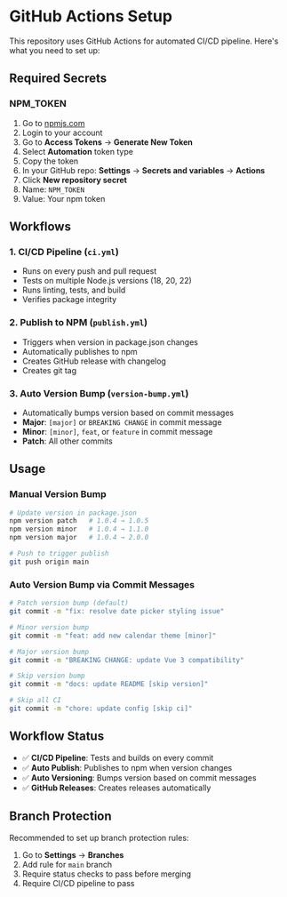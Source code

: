 # GitHub Actions Setup

This repository uses GitHub Actions for automated CI/CD pipeline. Here's what you need to set up:

## Required Secrets

### NPM_TOKEN
1. Go to [npmjs.com](https://www.npmjs.com/)
2. Login to your account
3. Go to **Access Tokens** → **Generate New Token**
4. Select **Automation** token type
5. Copy the token
6. In your GitHub repo: **Settings** → **Secrets and variables** → **Actions**
7. Click **New repository secret**
8. Name: `NPM_TOKEN`
9. Value: Your npm token

## Workflows

### 1. CI/CD Pipeline (`ci.yml`)
- Runs on every push and pull request
- Tests on multiple Node.js versions (18, 20, 22)
- Runs linting, tests, and build
- Verifies package integrity

### 2. Publish to NPM (`publish.yml`)
- Triggers when version in package.json changes
- Automatically publishes to npm
- Creates GitHub release with changelog
- Creates git tag

### 3. Auto Version Bump (`version-bump.yml`)
- Automatically bumps version based on commit messages
- **Major**: `[major]` or `BREAKING CHANGE` in commit message
- **Minor**: `[minor]`, `feat`, or `feature` in commit message  
- **Patch**: All other commits

## Usage

### Manual Version Bump
```bash
# Update version in package.json
npm version patch   # 1.0.4 → 1.0.5
npm version minor   # 1.0.4 → 1.1.0  
npm version major   # 1.0.4 → 2.0.0

# Push to trigger publish
git push origin main
```

### Auto Version Bump via Commit Messages
```bash
# Patch version bump (default)
git commit -m "fix: resolve date picker styling issue"

# Minor version bump  
git commit -m "feat: add new calendar theme [minor]"

# Major version bump
git commit -m "BREAKING CHANGE: update Vue 3 compatibility"

# Skip version bump
git commit -m "docs: update README [skip version]"

# Skip all CI
git commit -m "chore: update config [skip ci]"
```

## Workflow Status
- ✅ **CI/CD Pipeline**: Tests and builds on every commit
- ✅ **Auto Publish**: Publishes to npm when version changes
- ✅ **Auto Versioning**: Bumps version based on commit messages
- ✅ **GitHub Releases**: Creates releases automatically

## Branch Protection
Recommended to set up branch protection rules:
1. Go to **Settings** → **Branches**
2. Add rule for `main` branch
3. Require status checks to pass before merging
4. Require CI/CD pipeline to pass